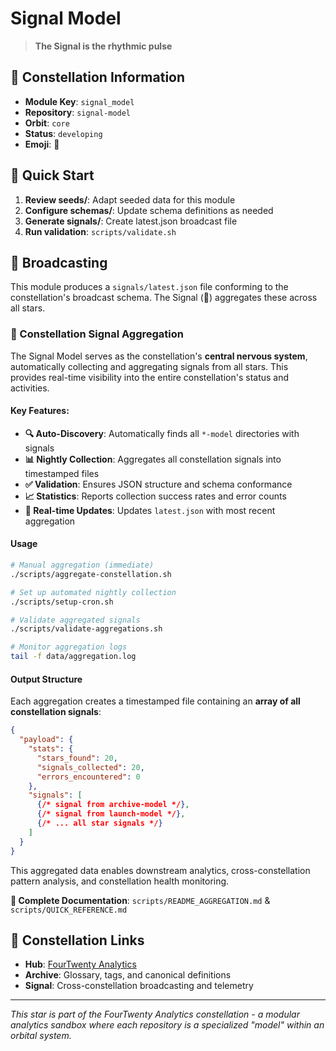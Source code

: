 # Signal Model

> **The Signal is the rhythmic pulse**

## 🌌 Constellation Information

- **Module Key**: `signal_model`  
- **Repository**: `signal-model`
- **Orbit**: `core`
- **Status**: `developing`
- **Emoji**: 📡

## 🚀 Quick Start

1. **Review seeds/**: Adapt seeded data for this module
2. **Configure schemas/**: Update schema definitions as needed  
3. **Generate signals/**: Create latest.json broadcast file
4. **Run validation**: `scripts/validate.sh`

## 📡 Broadcasting

This module produces a `signals/latest.json` file conforming to the constellation's broadcast schema. The Signal (📡) aggregates these across all stars.

### 🌌 Constellation Signal Aggregation

The Signal Model serves as the constellation's **central nervous system**, automatically collecting and aggregating signals from all stars. This provides real-time visibility into the entire constellation's status and activities.

#### Key Features:

- **🔍 Auto-Discovery**: Automatically finds all `*-model` directories with signals
- **📊 Nightly Collection**: Aggregates all constellation signals into timestamped files  
- **✅ Validation**: Ensures JSON structure and schema conformance
- **📈 Statistics**: Reports collection success rates and error counts
- **🔄 Real-time Updates**: Updates `latest.json` with most recent aggregation

#### Usage

```bash
# Manual aggregation (immediate)
./scripts/aggregate-constellation.sh

# Set up automated nightly collection
./scripts/setup-cron.sh

# Validate aggregated signals
./scripts/validate-aggregations.sh

# Monitor aggregation logs
tail -f data/aggregation.log
```

#### Output Structure

Each aggregation creates a timestamped file containing an **array of all constellation signals**:

```json
{
  "payload": {
    "stats": {
      "stars_found": 20,
      "signals_collected": 20,
      "errors_encountered": 0
    },
    "signals": [
      {/* signal from archive-model */},
      {/* signal from launch-model */},
      {/* ... all star signals */}
    ]
  }
}
```

This aggregated data enables downstream analytics, cross-constellation pattern analysis, and constellation health monitoring.

**📖 Complete Documentation**: `scripts/README_AGGREGATION.md` & `scripts/QUICK_REFERENCE.md`

## 🔗 Constellation Links

- **Hub**: [FourTwenty Analytics](https://github.com/zbreeden/FourTwentyAnalytics)
- **Archive**: Glossary, tags, and canonical definitions
- **Signal**: Cross-constellation broadcasting and telemetry

---

*This star is part of the FourTwenty Analytics constellation - a modular analytics sandbox where each repository is a specialized "model" within an orbital system.*
